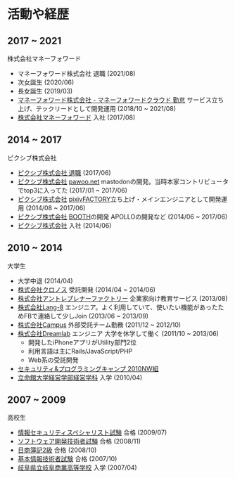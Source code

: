 # 活動や経歴

## 2017 ~ 2021

株式会社マネーフォワード

- マネーフォワード株式会社 退職 (2021/08)
- 次女誕生 (2020/06)
- 長女誕生 (2019/03)
- [マネーフォワード株式会社 - マネーフォワードクラウド 勤怠](https://attendance.moneyforward.com/) サービス立ち上げ、テックリードとして開発運用 (2018/10 ~ 2021/08)
- [株式会社マネーフォワード](https://corp.moneyforward.com/) 入社 (2017/08)

## 2014 ~ 2017

ピクシブ株式会社

- [ピクシブ株式会社 退職](https://alpaca.tc/posts/2017-07-03-i_retired_from_pixiv) (2017/06)
- [ピクシブ株式会社](https://www.pixiv.co.jp/) [pawoo.net](https://pawoo.net/) mastodonの開発。当時本家コントリビュータでtop3に入ってた (2017/01 ~ 2017/06)
- [ピクシブ株式会社](https://www.pixiv.co.jp/) [pixivFACTORY](https://factory.pixiv.net)立ち上げ・メインエンジニアとして開発運用 (2014/08 ~ 2017/06)
- [ピクシブ株式会社](https://www.pixiv.co.jp/) [BOOTH](https://booth.pm)の開発 APOLLOの開発など (2014/06 ~ 2017/06)
- [ピクシブ株式会社](https://www.pixiv.co.jp/) 入社 (2014/06)

## 2010 ~ 2014

大学生

- 大学中退 (2014/04)
- [株式会社クロノス](https://www.kronos-jp.net/) 受託開発 (2014/04 ~ 2014/06)
- [株式会社アントレプレナーファクトリー](https://www.enfac.co.jp/) 企業家向け教育サービス (2013/08)
- [株式会社Lang-8](https://lang-8.jp/) エンジニア。よく利用していて、使いたい機能があったためFBで連絡して少しJoin (2013/06 ~ 2013/09)
- [株式会社Campus](https://campus-inc.org/) 外部受託チーム勤務 (2011/12 ~ 2012/10)
- [株式会社Dreamlab](https://dlab-inc.jp/) エンジニア 大学を休学して働く (2011/10 ~ 2013/06)
  - 開発したiPhoneアプリがUtility部門2位
  - 利用言語は主にRails/JavaScript/PHP
  - Web系の受託開発
- [セキュリティ&プログラミングキャンプ 2010NW組](https://www.ipa.go.jp/jinzai/renkei/spcamp2010/)
- [立命館大学経営学部経営学科](https://www.ritsumei.jp/ba/index_j.html) 入学 (2010/04)

## 2007 ~ 2009

高校生

- [情報セキュリティスペシャリスト試験](https://www.jitec.ipa.go.jp/1_11seido/sc.html) 合格 (2009/07)
- [ソフトウェア開発技術者試験](https://www.jitec.jp/1_11seido/h13/sw.html) 合格 (2008/11)
- [日商簿記2級](https://www.kentei.ne.jp/bookkeeping/class02.php) 合格 (2008/10)
- [基本情報技術者試験](https://www.jitec.jp/1_11seido/h13/fe.html) 合格 (2007/10)
- [岐阜県立岐阜商業高等学校](https://www.kengisho.ed.jp/) 入学 (2007/04)
